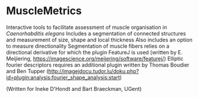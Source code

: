 # MuscleMetrics
Interactive tools to facilitate assessment of muscle organisation in _Caenorhabditis elegans_
Includes a segmentation of connected structures and measurement of size, shape and local thickness
Also includes an option to measure directionality 
Segmentation of muscle fibers relies on a directional derivative for which the plugin FeatureJ is used (written by E. Meijiering, https://imagescience.org/meijering/software/featurej/)
Elliptic fourier descriptors requires an additional plugin written by Thomas Boudier and Ben Tupper (http://imagejdocu.tudor.lu/doku.php?id=plugin:analysis:fourier_shape_analysis:start)

(Written for Ineke D'Hondt and Bart Braeckman, UGent)
